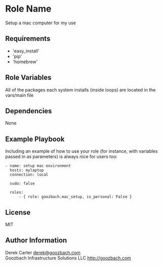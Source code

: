 Role Name
=========

Setup a mac computer for my use

Requirements
------------

* 'easy_install'
* 'pip'
* 'homebrew'

Role Variables
--------------

All of the packages each system installs (inside loops) are located in the
vars/main file

Dependencies
------------

None

Example Playbook
----------------

Including an example of how to use your role (for instance, with variables passed in as parameters) is always nice for users too:


    - name: setup mac environment
      hosts: mylaptop
      connection: local
    
      sudo: false
    
      roles:
          - { role: goozbach.mac_setup, is_personal: False } 


License
-------

MIT

Author Information
------------------

Derek Carter <derek@goozbach.com>  
Goozbach Infrastructure Solutions LLC http://goozbach.com
